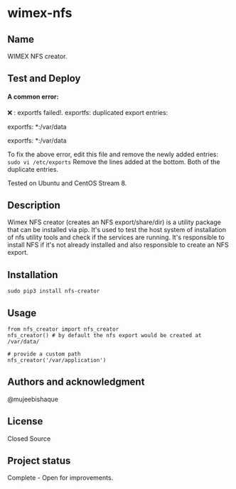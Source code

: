 # wimex-nfs

## Name
WIMEX NFS creator.

## Test and Deploy

#### A common error:


❌ : exportfs failed!. exportfs: duplicated export entries:

exportfs:       *:/var/data

exportfs:       *:/var/data


To fix the above error, edit this file and remove the newly added entries: 
```sudo vi /etc/exports```
Remove the lines added at the bottom. Both of the duplicate entries.

Tested on Ubuntu and CentOS Stream 8.

## Description
Wimex NFS creator (creates an NFS export/share/dir) is a utility package that can be installed via pip. It's used to test the host system of installation of nfs utility tools and check if the services are running. It's responsible to install NFS if it's not already installed and also responsible to create an NFS export.

## Installation
```sudo pip3 install nfs-creator```

## Usage
```
from nfs_creator import nfs_creator
nfs_creator() # by default the nfs export would be created at /var/data/

# provide a custom path
nfs_creator('/var/application')
```
## Authors and acknowledgment
@mujeebishaque 

## License
Closed Source

## Project status
Complete - Open for improvements.
